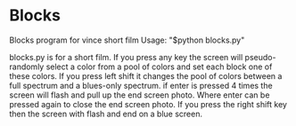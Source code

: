# Blocks
Blocks program for vince short film
Usage: "$python blocks.py"

blocks.py is for a short film. If you press any key the screen will pseudo-randomly select a color from a pool of colors and set each block one of these colors. If you press left shift it changes the pool of colors between 
a full spectrum and a blues-only spectrum. if enter is pressed 4 times the screen will flash and pull up the end screen photo. Where enter can be pressed again to close the end screen photo. If you press the right shift key then the screen with flash and end on a blue screen.
